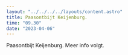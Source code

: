 ```yaml
---
layout: "../../../../layouts/content.astro"
title: Paasontbijt Keijenburg.
time: "09.30"
date: "2023-04-06"
---
```


Paasontbijt Keijenburg.
Meer info volgt.
